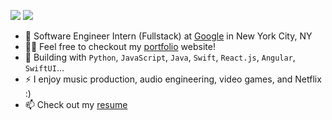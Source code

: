 [<img src="https://img.shields.io/badge/github-%2312100E.svg?&style=for-the-badge&logo=github&logoColor=white&color=black" />](https://github.com/sebastian-nunez)
[<img src="https://img.shields.io/badge/linkedin-%230077B5.svg?&style=for-the-badge&logo=linkedin&logoColor=white" />](https://www.linkedin.com/in/sebastian-nunez-profile/)

- 🏢 Software Engineer Intern (Fullstack) at [Google](https://about.google/) in New York City, NY
- 👨‍💻 Feel free to checkout my [portfolio](https://sebastian-nunez.com/) website!
- 🧰 Building with `Python`, `JavaScript`, `Java`, `Swift`, `React.js`, `Angular`, `SwiftUI`...
- ⚡ I enjoy music production, audio engineering, video games, and Netflix :)
- 📫 Check out my [resume](https://sebastian-nunez.com/resume)
